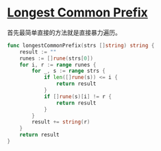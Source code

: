 # [Longest Common Prefix](https://leetcode.com/problems/longest-common-prefix/description/)

首先最简单直接的方法就是直接暴力遍历。

```go
func longestCommonPrefix(strs []string) string {
	result := ""
	runes := []rune(strs[0])
	for i, r := range runes {
		for _, s := range strs {
			if len([]rune(s)) <= i {
				return result
			}
			if []rune(s)[i] != r {
				return result
			}
		}
		result += string(r)
	}
	return result
}
```
